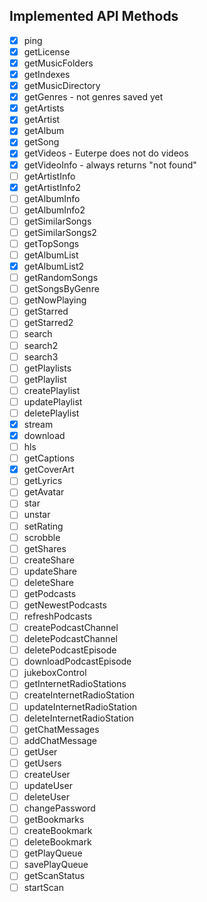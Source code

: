 ## Implemented API Methods

- [x] ping
- [x] getLicense
- [x] getMusicFolders
- [x] getIndexes
- [x] getMusicDirectory
- [x] getGenres - not genres saved yet
- [x] getArtists
- [x] getArtist
- [x] getAlbum
- [x] getSong
- [x] getVideos - Euterpe does not do videos
- [x] getVideoInfo - always returns "not found"
- [ ] getArtistInfo
- [x] getArtistInfo2
- [ ] getAlbumInfo
- [ ] getAlbumInfo2
- [ ] getSimilarSongs
- [ ] getSimilarSongs2
- [ ] getTopSongs
- [ ] getAlbumList
- [x] getAlbumList2
- [ ] getRandomSongs
- [ ] getSongsByGenre
- [ ] getNowPlaying
- [ ] getStarred
- [ ] getStarred2
- [ ] search
- [ ] search2
- [ ] search3
- [ ] getPlaylists
- [ ] getPlaylist
- [ ] createPlaylist
- [ ] updatePlaylist
- [ ] deletePlaylist
- [x] stream
- [x] download
- [ ] hls
- [ ] getCaptions
- [x] getCoverArt
- [ ] getLyrics
- [ ] getAvatar
- [ ] star
- [ ] unstar
- [ ] setRating
- [ ] scrobble
- [ ] getShares
- [ ] createShare
- [ ] updateShare
- [ ] deleteShare
- [ ] getPodcasts
- [ ] getNewestPodcasts
- [ ] refreshPodcasts
- [ ] createPodcastChannel
- [ ] deletePodcastChannel
- [ ] deletePodcastEpisode
- [ ] downloadPodcastEpisode
- [ ] jukeboxControl
- [ ] getInternetRadioStations
- [ ] createInternetRadioStation
- [ ] updateInternetRadioStation
- [ ] deleteInternetRadioStation
- [ ] getChatMessages
- [ ] addChatMessage
- [ ] getUser
- [ ] getUsers
- [ ] createUser
- [ ] updateUser
- [ ] deleteUser
- [ ] changePassword
- [ ] getBookmarks
- [ ] createBookmark
- [ ] deleteBookmark
- [ ] getPlayQueue
- [ ] savePlayQueue
- [ ] getScanStatus
- [ ] startScan
